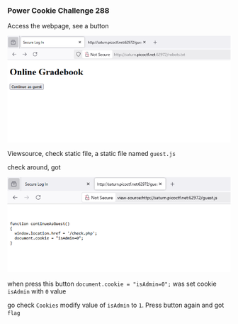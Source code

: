 ### Power Cookie Challenge 288

Access the webpage, see a button

![homepage](image.png)

Viewsource, check static file, a static file named `guest.js`

check around, got 

![coookie](image-1.png)

when press this button `document.cookie = "isAdmin=0";` was set cookie `isAdmin` with `0` value

go check `Cookies` modify value of `isAdmin` to `1`. Press button again and got `flag`
